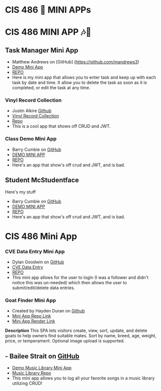 # CIS 486 🐳 MINI APPs 
# CIS 486 MINI APP 🎶🎵


## Task Manager Mini App
- Matthew Andrews on [GitHub] (https://github.com/mandrews3)
- [Demo Mini App](https://dev-lab-quebec-task-manager.onrender.com)
- [REPO](https://github.com/mandrews3/Dev-lab-QUEBEC-task-manager.git)
- Here is my mini app that allows you to enter task and keep up with each task by date and time. It allow you to delete the task as soon as it is completed, or edit the task at any time. 


### Vinyl Record Collection
- Justin Alkire [Github](https://github.com/JustinAlkire)
- [Vinyl Record Collection](miniapp-q1ub.onrender.com)
- [Repo](https://github.com/JustinAlkire/miniapp)
- This is a cool app that shows off CRUD and JWT.

### Class Demo Mini App
- Barry Cumbie on [GitHub](https://github.com/barrycumbie)
- [DEMO MINI APP](https://stunning-octo-fortnight-hello-express.onrender.com)
- [REPO](https://github.com/barrycumbie/stunning-octo-fortnight-hello-express)
- Here's an app that show's off crud and JWT, and is bad.
  

## Student McStudentface
Here's my stuff
- Barry Cumbie on [GitHub](https://github.com/barrycumbie)
- [DEMO MINI APP](https://stunning-octo-fortnight-hello-express.onrender.com)
- [REPO](https://github.com/barrycumbie/stunning-octo-fortnight-hello-express)
- Here's an app that show's off crud and JWT, and is bad.
# CIS 486 Mini App

### CVE Data Entry Mini App
- Dylan Goodwin on [GitHub](https://github.com/dgoodwin-maker)
- [CVE Data Entry](https://app-overhaul-cve.onrender.com/)
- [REPO](https://github.com/dgoodwin-maker/app-overhaul-cve)
- This mini app allows for the user to login (I was a follower and didn't notice this was un-needed) which then allows the user to submit/edit/delete data entries. 


### Goat Finder Mini App
- Created by Hayden Duran on [Github](https://github.com/MichaelHaydenDuran)
- [ Mini App Repo Link ](https://github.com/MichaelHaydenDuran/GOAT-Finder-MiniApp)
- [ Mini App Render Link ](https://goat-finder-miniapp.onrender.com)

**Description** This SPA lets visitors create, view, sort, update, and delete goats to help owners find suitable mates. Sort by name, breed, age, weight, price, or temperament. Optional image upload is supported.

## - Bailee Strait on [GitHub](https://github.com/baileestrait)
 - [Demo Music Library Mini App](https://music-library-io5y.onrender.com/)
 - [Music Library Repo](https://github.com/baileestrait/music-library-cis486)
 - This mini app allows you to log all your favorite songs in a music library utilizing CRUD!


